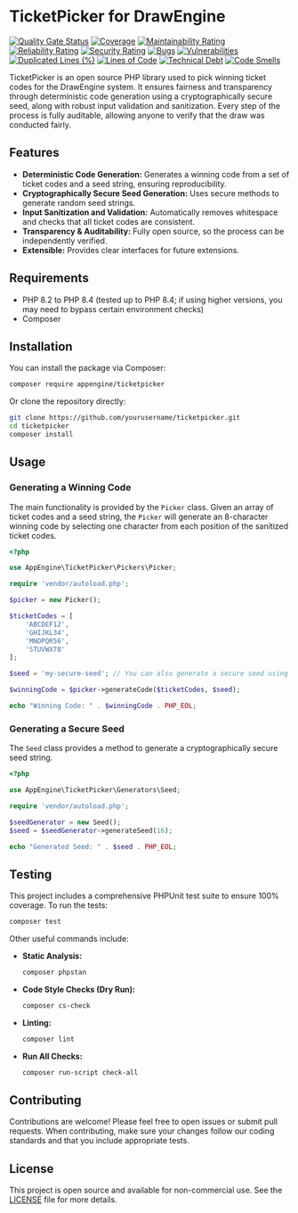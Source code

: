 # TicketPicker for DrawEngine
[![Quality Gate Status](https://sonarcloud.io/api/project_badges/measure?project=appengine-ltd_ticket-picker&metric=alert_status)](https://sonarcloud.io/summary/new_code?id=appengine-ltd_ticket-picker)
[![Coverage](https://sonarcloud.io/api/project_badges/measure?project=appengine-ltd_ticket-picker&metric=coverage)](https://sonarcloud.io/summary/new_code?id=appengine-ltd_ticket-picker)
[![Maintainability Rating](https://sonarcloud.io/api/project_badges/measure?project=appengine-ltd_ticket-picker&metric=sqale_rating)](https://sonarcloud.io/summary/new_code?id=appengine-ltd_ticket-picker)
[![Reliability Rating](https://sonarcloud.io/api/project_badges/measure?project=appengine-ltd_ticket-picker&metric=reliability_rating)](https://sonarcloud.io/summary/new_code?id=appengine-ltd_ticket-picker)
[![Security Rating](https://sonarcloud.io/api/project_badges/measure?project=appengine-ltd_ticket-picker&metric=security_rating)](https://sonarcloud.io/summary/new_code?id=appengine-ltd_ticket-picker)
[![Bugs](https://sonarcloud.io/api/project_badges/measure?project=appengine-ltd_ticket-picker&metric=bugs)](https://sonarcloud.io/summary/new_code?id=appengine-ltd_ticket-picker)
[![Vulnerabilities](https://sonarcloud.io/api/project_badges/measure?project=appengine-ltd_ticket-picker&metric=vulnerabilities)](https://sonarcloud.io/summary/new_code?id=appengine-ltd_ticket-picker)
[![Duplicated Lines (%)](https://sonarcloud.io/api/project_badges/measure?project=appengine-ltd_ticket-picker&metric=duplicated_lines_density)](https://sonarcloud.io/summary/new_code?id=appengine-ltd_ticket-picker)
[![Lines of Code](https://sonarcloud.io/api/project_badges/measure?project=appengine-ltd_ticket-picker&metric=ncloc)](https://sonarcloud.io/summary/new_code?id=appengine-ltd_ticket-picker)
[![Technical Debt](https://sonarcloud.io/api/project_badges/measure?project=appengine-ltd_ticket-picker&metric=sqale_index)](https://sonarcloud.io/summary/new_code?id=appengine-ltd_ticket-picker)
[![Code Smells](https://sonarcloud.io/api/project_badges/measure?project=appengine-ltd_ticket-picker&metric=code_smells)](https://sonarcloud.io/summary/new_code?id=appengine-ltd_ticket-picker)

TicketPicker is an open source PHP library used to pick winning ticket codes for the DrawEngine system. It ensures fairness and transparency through deterministic code generation using a cryptographically secure seed, along with robust input validation and sanitization. Every step of the process is fully auditable, allowing anyone to verify that the draw was conducted fairly.

## Features

- **Deterministic Code Generation:** Generates a winning code from a set of ticket codes and a seed string, ensuring reproducibility.
- **Cryptographically Secure Seed Generation:** Uses secure methods to generate random seed strings.
- **Input Sanitization and Validation:** Automatically removes whitespace and checks that all ticket codes are consistent.
- **Transparency & Auditability:** Fully open source, so the process can be independently verified.
- **Extensible:** Provides clear interfaces for future extensions.

## Requirements

- PHP 8.2 to PHP 8.4 (tested up to PHP 8.4; if using higher versions, you may need to bypass certain environment checks)
- Composer

## Installation

You can install the package via Composer:

```bash
composer require appengine/ticketpicker
```

Or clone the repository directly:

```bash
git clone https://github.com/yourusername/ticketpicker.git
cd ticketpicker
composer install
```

## Usage

### Generating a Winning Code

The main functionality is provided by the `Picker` class. Given an array of ticket codes and a seed string, the `Picker` will generate an 8-character winning code by selecting one character from each position of the sanitized ticket codes.

```php
<?php

use AppEngine\TicketPicker\Pickers\Picker;

require 'vendor/autoload.php';

$picker = new Picker();

$ticketCodes = [
    'ABCDEF12',
    'GHIJKL34',
    'MNOPQR56',
    'STUVWX78'
];

$seed = 'my-secure-seed'; // You can also generate a secure seed using the Seed class

$winningCode = $picker->generateCode($ticketCodes, $seed);

echo "Winning Code: " . $winningCode . PHP_EOL;
```

### Generating a Secure Seed

The `Seed` class provides a method to generate a cryptographically secure seed string.

```php
<?php

use AppEngine\TicketPicker\Generators\Seed;

require 'vendor/autoload.php';

$seedGenerator = new Seed();
$seed = $seedGenerator->generateSeed(16);

echo "Generated Seed: " . $seed . PHP_EOL;
```

## Testing

This project includes a comprehensive PHPUnit test suite to ensure 100% coverage. To run the tests:

```bash
composer test
```

Other useful commands include:

- **Static Analysis:**
  ```bash
  composer phpstan
  ```
- **Code Style Checks (Dry Run):**
  ```bash
  composer cs-check
  ```
- **Linting:**
  ```bash
  composer lint
  ```
- **Run All Checks:**
  ```bash
  composer run-script check-all
  ```

## Contributing

Contributions are welcome! Please feel free to open issues or submit pull requests. When contributing, make sure your changes follow our coding standards and that you include appropriate tests.

## License

This project is open source and available for non-commercial use. See the [LICENSE](LICENSE.md) file for more details.
